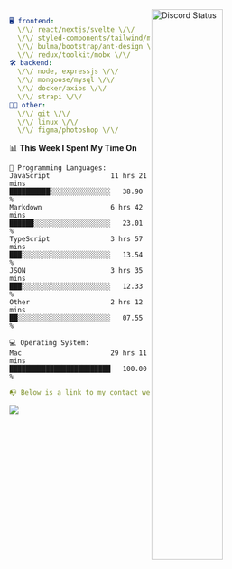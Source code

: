 
<a href="https://discord.com/users/279302975371870218" target="_blank">
    <img width="50%" align="right" alt="Discord Status" src="https://lanyard.cnrad.dev/api/279302975371870218?bg=161B22&borderRadius=5px%205px%200%200&hideTimestamp=true&idleMessage=Just%20chillin%27%20at%20the%20moment&animated=true">
</a>

```yaml
🖥️ frontend: 
  \/\/ react/nextjs/svelte \/\/
  \/\/ styled-components/tailwind/mui/
  \/\/ bulma/bootstrap/ant-design \/\/
  \/\/ redux/toolkit/mobx \/\/
🛠 backend: 
  \/\/ node, expressjs \/\/
  \/\/ mongoose/mysql \/\/
  \/\/ docker/axios \/\/
  \/\/ strapi \/\/
👨‍💻 other: 
  \/\/ git \/\/ 
  \/\/ linux \/\/
  \/\/ figma/photoshop \/\/
```
<!--START_SECTION:waka-->
📊 **This Week I Spent My Time On** 

```text
💬 Programming Languages: 
JavaScript               11 hrs 21 mins      ██████████░░░░░░░░░░░░░░░   38.90 % 
Markdown                 6 hrs 42 mins       ██████░░░░░░░░░░░░░░░░░░░   23.01 % 
TypeScript               3 hrs 57 mins       ███░░░░░░░░░░░░░░░░░░░░░░   13.54 % 
JSON                     3 hrs 35 mins       ███░░░░░░░░░░░░░░░░░░░░░░   12.33 % 
Other                    2 hrs 12 mins       ██░░░░░░░░░░░░░░░░░░░░░░░   07.55 % 

💻 Operating System: 
Mac                      29 hrs 11 mins      █████████████████████████   100.00 % 
```


<!--END_SECTION:waka-->
```yaml
📭 Below is a link to my contact website 
```
<a href="https://mxns.xyz" target="_black"> <img src="https://img.shields.io/badge/website-161B22?style=for-the-badge&logo=About.me&logoColor=white"></img> <a/>
